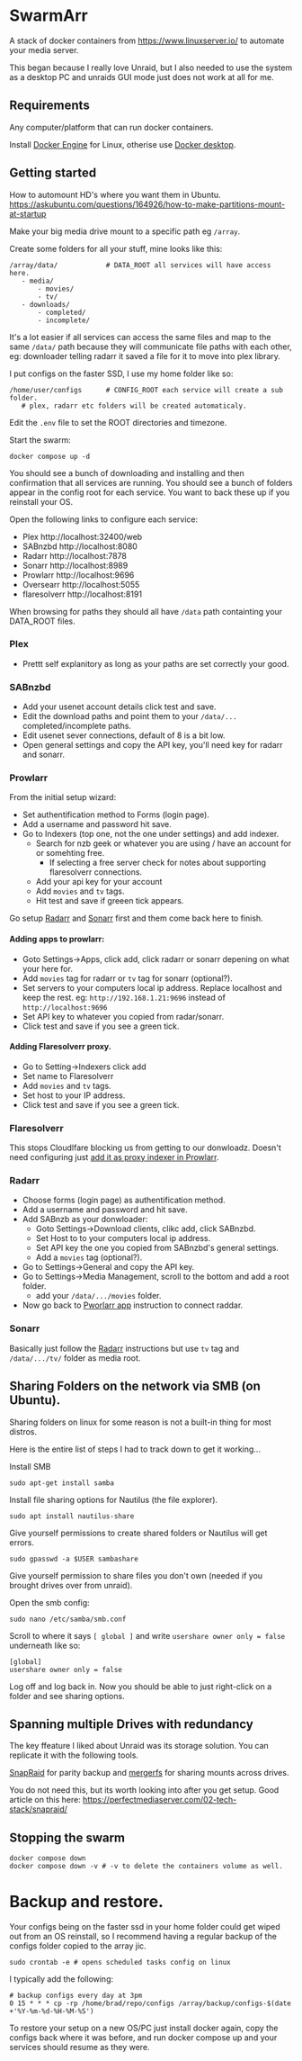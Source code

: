 # SwarmArr

A stack of docker containers from https://www.linuxserver.io/ to automate your media server.

This began because I really love Unraid, but I also needed to use the system as a desktop PC and unraids GUI mode just does not work at all for me.

## Requirements

Any computer/platform that can run docker containers.

Install [Docker Engine](https://docs.docker.com/engine/install/) for Linux,
otherise use [Docker desktop](https://docs.docker.com/get-started/get-docker/).


## Getting started

How to automount HD's where you want them in Ubuntu.
https://askubuntu.com/questions/164926/how-to-make-partitions-mount-at-startup

Make your big media drive mount to a specific path eg `/array`.

Create some folders for all your stuff, mine looks like this:

 ```
/array/data/            # DATA_ROOT all services will have access here.
    - media/
        - movies/
        - tv/
    - downloads/
        - completed/
        - incomplete/
```
It's a lot easier if all services can access the same files and map to the same `/data/` path because they will 
communicate file paths with each other, eg: downloader telling radarr it saved a file for it to move into plex library.

 I put configs on the faster SSD, I use my home folder like so:
 
 ```
/home/user/configs      # CONFIG_ROOT each service will create a sub folder.
    # plex, radarr etc folders will be created automaticaly.
 ```

Edit the `.env` file to set the ROOT directories and timezone.

Start the swarm:
```SHELL
docker compose up -d
```
You should see a bunch of downloading and installing and then confirmation that all services are running.
You should see a bunch of folders appear in the config root for each service.
You want to back these up if you reinstall your OS.

Open the following links to configure each service:

 - Plex         http://localhost:32400/web
 - SABnzbd      http://localhost:8080
 - Radarr       http://localhost:7878
 - Sonarr       http://localhost:8989
 - Prowlarr     http://localhost:9696
 - Oversearr    http://localhost:5055
 - flaresolverr http://localhost:8191

 When browsing for paths they should all have `/data` path containting your DATA_ROOT files.

### Plex
- Prettt self explanitory as long as your paths are set correctly your good.

### SABnzbd
- Add your usenet account details click test and save.
- Edit the download paths and point them to your `/data/...` completed/incomplete paths.
- Edit usenet sever connections, default of  8 is a bit low.
- Open general settings and copy the API key, you'll need key for radarr and sonarr.

### Prowlarr
From the initial setup wizard:
- Set authentification method to Forms (login page).
- Add a username and password hit save.
- Go to Indexers (top one, not the one under settings) and add indexer.
  - Search for nzb geek or whatever you are using / have an account for or somehting free.
    - If selecting a free server check for notes about supporting flaresolverr connections.
  - Add your api key for your account
  - Add `movies` and `tv` tags.
  - Hit test and save if greeen tick appears.

Go setup [Radarr](#radarr) and [Sonarr](#sonarr) first and them come back here to finish.

#### Adding apps to prowlarr:
- Goto Settings->Apps, click add, click radarr or sonarr depening on what your here for.
- Add `movies` tag for radarr or `tv` tag for sonarr (optional?).
- Set servers to your computers local ip address.
Replace localhost and keep the rest. eg: `http://192.168.1.21:9696` instead of `http://localhost:9696`
- Set API key to whatever you copied from radar/sonarr.
- Click test and save if you see a green tick.

#### Adding Flaresolverr proxy.
- Go to Setting->Indexers click add
- Set name to Flaresolverr
- Add `movies` and `tv` tags.
- Set host to your IP address.
- Click test and save if you see a green tick.

### Flaresolverr
This stops Cloudlfare blocking us from getting to our donwloadz.
Doesn't need configuring just [add it as proxy indexer in Prowlarr](#adding-flaresolverr-proxy).

### Radarr
- Choose forms (login page) as authentification method.
- Add a username and password and hit save.
- Add SABnzb as your donwloader:
    - Goto Settings->Download clients, clikc add, click SABnzbd.
    - Set Host to to your computers local ip address.
    - Set API key the one you copied from SABnzbd's general settings.
    - Add a `movies` tag (optional?).
- Go to Settings->General and copy the API key.
- Go to Settings->Media Management, scroll to the bottom and add a root folder.
  - add your `/data/.../movies` folder.
- Now go back to [Pworlarr app](#adding-apps-to-prowlarr) instruction to connect raddar.

### Sonarr
Basically just follow the [Radarr](#radarr) instructions but use `tv` tag and `/data/.../tv/` folder as media root.

## Sharing Folders on the network via SMB (on Ubuntu).

Sharing folders on linux for some reason is not a built-in thing for most distros.

Here is the entire list of steps I had to track down to get it working...

Install SMB
```shell
sudo apt-get install samba
```

Install file sharing options for Nautilus (the file explorer).
```shell
sudo apt install nautilus-share
```

Give yourself permissions to create shared folders or Nautilus will get errors.
```shell
sudo gpasswd -a $USER sambashare
```

Give yourself permission to share files you don't own (needed if you brought drives over from unraid).

Open the smb config:
```shell
sudo nano /etc/samba/smb.conf
```
Scroll to where it says `[ global ]` and write `usershare owner only = false` underneath like so:
```text
[global]
usershare owner only = false
```

Log off and log back in.
Now you should be able to just right-click on a folder and see sharing options.

## Spanning multiple Drives with redundancy

The key ffeature I liked about Unraid was its storage solution.
You can replicate it with the following tools.

[SnapRaid](https://www.snapraid.it/) for parity backup
and [mergerfs](https://github.com/trapexit/mergerfs/blob/master/README.md)
for sharing mounts across drives.

You do not need this, but its worth looking into after you get setup.
Good article on this here: https://perfectmediaserver.com/02-tech-stack/snapraid/

## Stopping the swarm

```SHELL
docker compose down
docker compose down -v # -v to delete the containers volume as well.
```

# Backup and restore.
Your configs being on the faster ssd in your home folder could get wiped out from an OS reinstall, so I recommend
having a regular backup of the configs folder copied to the array jic.

```shell
sudo crontab -e # opens scheduled tasks config on linux
```
I typically add the following:
```config
# backup configs every day at 3pm
0 15 * * * cp -rp /home/brad/repo/configs /array/backup/configs-$(date +'%Y-%m-%d-%H-%M-%S')
```

To restore your setup on a new OS/PC just install docker again, copy the configs back where it was before,
and run docker compose up and your services should resume as they were.